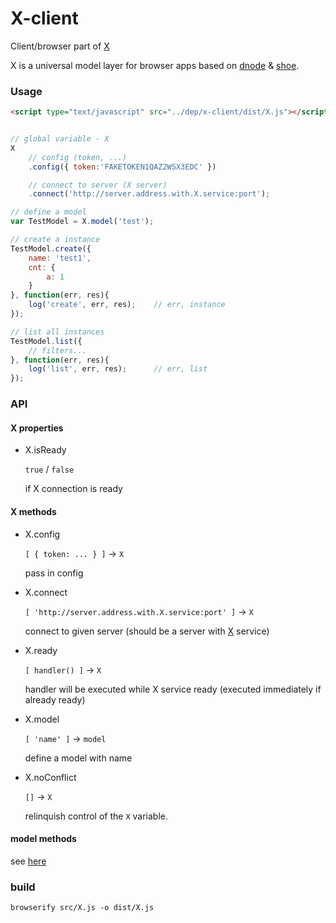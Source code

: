 X-client
=

Client/browser part of [X](https://github.com/nighca/X)

X is a universal model layer for browser apps based on [dnode](https://github.com/substack/dnode) & [shoe](https://github.com/substack/shoe).

### Usage

```html
<script type="text/javascript" src="../dep/x-client/dist/X.js"></script>
```

```javascript

// global variable - X
X
	// config (token, ...)
	.config({ token:'FAKETOKEN1QAZ2WSX3EDC' })

	// connect to server (X server)
	.connect('http://server.address.with.X.service:port');

// define a model
var TestModel = X.model('test');

// create a instance
TestModel.create({
	name: 'test1',
	cnt: {
		a: 1
	}
}, function(err, res){
	log('create', err, res);	// err, instance
});

// list all instances
TestModel.list({
	// filters...
}, function(err, res){
	log('list', err, res);		// err, list
});

```
	

### API

#### X properties

* X.isReady

	`true` / `false`

	if X connection is ready

#### X methods

* X.config

	`[ { token: ... } ]` -> `X`

	pass in config

* X.connect

	`[ 'http://server.address.with.X.service:port' ]` -> `X`

	connect to given server (should be a server with [X](https://github.com/nighca/X) service)

* X.ready

	`[ handler() ]` -> `X`

	handler will be executed while X service ready (executed immediately if already ready)

* X.model

	`[ 'name' ]` -> `model`

	define a model with name

* X.noConflict

	`[]` -> `X`

	relinquish control of the `X` variable.

#### model methods

see [here](https://github.com/nighca/X#model-methods)

### build

	browserify src/X.js -o dist/X.js